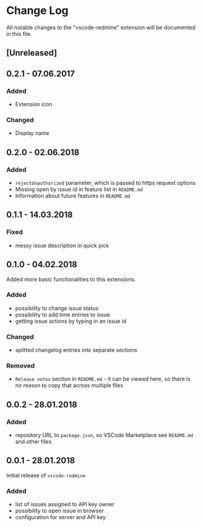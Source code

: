 # Change Log
All notable changes to the "vscode-redmine" extension will be documented in this file.

## [Unreleased]

## 0.2.1 - 07.06.2017

### Added
- Extension icon

### Changed
- Display name

## 0.2.0 - 02.06.2018

### Added
- `rejectUnauthorized` parameter, which is passed to https request options
- Missing open by issue id in feature list in `README.md`
- Information about future features in `README.md`

## 0.1.1 - 14.03.2018

### Fixed
- messy issue description in quick pick

## 0.1.0 - 04.02.2018

Added more basic functionalities to this extensions.

### Added
- possibility to change issue status
- possibility to add time entries to issue
- getting issue actions by typing in an issue id

### Changed
- splitted changelog entries into separate sections

### Removed
- `Release notes` section in `README.md` - it can be viewed here, so there is no reason to copy that across multiple files

## 0.0.2 - 28.01.2018
### Added
- repository URL to `package.json`, so VSCode Marketplace see `README.md` and other files

## 0.0.1 - 28.01.2018
Initial release of `vscode-redmine`

### Added
- list of issues assigned to API key owner
- possibility to open issue in browser
- configuration for server and API key